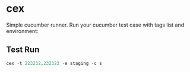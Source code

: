 # cex
Simple cucumber runner. Run your cucumber test case with tags list and environment:

Test Run
---
```python
cex -t 223232,232323 -e staging -c s
```
